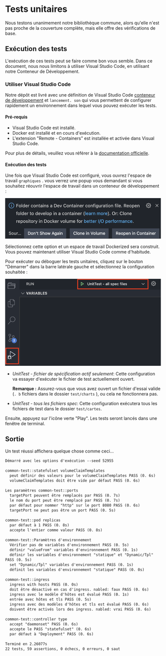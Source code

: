 # Tests unitaires

Nous testons unanimement notre bibliothèque commune, alors qu'elle n'est pas proche de la couverture complète, mais elle offre des vérifications de base.

## Exécution des tests

L'exécution de ces tests peut se faire comme bon vous semble. Dans ce document, nous nous limitons à utiliser Visual Studio Code, en utilisant notre Conteneur de Développement.

### Utiliser Visual Studio Code

Notre dépôt est livré avec une définition de Visual Studio Code [conteneur de développement](https://code.visualstudio.com/docs/remote/containers) et `lancement. son` qui vous permettent de configurer rapidement un environnement dans lequel vous pouvez exécuter les tests.

#### Pré-requis

- Visual Studio Code est installé.
- Docker est installé et en cours d'exécution.
- L'extension "Remote - Containers" est installée et activée dans Visual Studio Code.

Pour plus de détails, veuillez vous référer à la [documentation officielle](https://code.visualstudio.com/docs/remote/containers#_system-requirements).

#### Exécution des tests

Une fois que Visual Studio Code est configuré, vous ouvrez l'espace de travail `graphiques` . vous verrez une popup vous demandant si vous souhaitez réouvrir l'espace de travail dans un conteneur de développement :

![popup de conteneur de développement de Visual Studio Code](https://raw.githubusercontent.com/k8s-at-home/charts/master/docs/images/vscode_devcontainer_popup.png)

Sélectionnez cette option et un espace de travail Dockerized sera construit. Vous pouvez maintenant utiliser Visual Studio Code comme d'habitude.

Pour exécuter ou déboguer les tests unitaires, cliquez sur le bouton "Démarrer" dans la barre latérale gauche et sélectionnez la configuration souhaitée :

![Les configurations de Visual Studio Code sont exécutées](https://raw.githubusercontent.com/k8s-at-home/charts/master/docs/images/vscode_run_unittests.png)

- _UnitTest - fichier de spécification actif seulement_: Cette configuration va essayer d'exécuter le fichier de test actuellement ouvert.

  **Remarque :** Assurez-vous que vous avez ouvert un fichier d'essai valide (`. b` fichiers dans le dossier `test/charts` ), ou cela ne fonctionnera pas.

- _UnitTest - tous les fichiers spec_: Cette configuration exécutera tous les fichiers de test dans le dossier `test/cartes`.

Ensuite, appuyez sur l'icône verte "Play". Les tests seront lancés dans une fenêtre de terminal.

## Sortie

Un test réussi affichera quelque chose comme ceci...

```text
Démarré avec les options d'exécution --seed 52955

common-test::statefulset volumeClaimTemplates
  peut définir des valeurs pour le volumeClaimTemplates PASS (0. 6s)
  volumeClaimTemplates doit être vide par défaut PASS (0. 6s)

Les paramètres common-test::ports
  targetPort peuvent être remplacés par PASS (0. 7s)
  le nom du port peut être remplacé par PASS (0. 7s)
  par défaut pour nommer "http" sur le port 8080 PASS (0. 6s)
  targetPort ne peut pas être un port PASS (0. 5s)

common-test::pod replicas
  par défaut à 1 PASS (0. 8s)
  accepte l'entier comme valeur PASS (0. 8s)

common-test::Paramètres d'environnement
  Vérifier pas de variables d'environnement PASS (0. 5s)
  définir "valueFrom" variables d'environnement PASS (0. 1s)
  définir les variables d'environnement "statique" et "Dynamic/Tpl" PASS (0. 5s)
  set "Dynamic/Tpl" variables d'environnement PASS (0. 1s)
  définit les variables d'environnement "statique" PASS (0. 0s)

common-test::ingress
  ingress with hosts PASS (0. 0s)
  doit être désactivé en cas d'ingress. nabled: faux PASS (0. 6s)
  ingress avec le modèle d'hôtes est évalué PASS (0. 1s)
  entrée avec hôtes et tls PASS (0. 5s)
  ingress avec des modèles d'hôtes et tls est évalué PASS (0. 6s)
  doivent être activés lors des ingress. nabled: vrai PASS (0. 6s)

common-test::controller type
  accept "daemonset" PASS (0. 6s)
  accepte le PASS "statefulset" (0. 6s)
  par défaut à "Deployment" PASS (0. 6s)

Terminé en 2.26077s
22 tests, 59 assertions, 0 échecs, 0 erreurs, 0 saut
```
